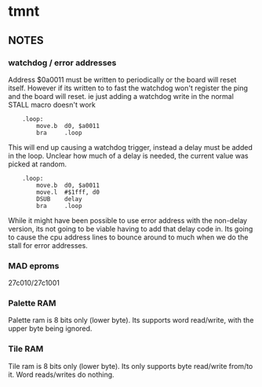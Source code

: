# tmnt
## NOTES

### watchdog / error addresses
Address $0a0011 must be written to periodically or the board will reset itself. However if its written to to fast the watchdog won't register the ping and the board will reset.  ie just adding a watchdog write in the normal STALL macro doesn't work

```
	.loop:
		move.b	d0, $a0011
		bra		.loop
```
This will end up causing a watchdog trigger, instead a delay must be added in the loop.  Unclear how much of a delay is needed, the current value was picked at random.

```
	.loop:
		move.b	d0, $a0011
		move.l	#$1fff, d0
		DSUB	delay
		bra		.loop
```

While it might have been possible to use error address with the non-delay version, its not going to be viable having to add that delay code in.  Its going to cause the cpu address lines to bounce around to much when we do the stall for error addresses.

### MAD eproms
27c010/27c1001

### Palette RAM
Palette ram is 8 bits only (lower byte).  Its supports word read/write, with the upper byte being ignored.

### Tile RAM
Tile ram is 8 bits only (lower byte).  Its only supports byte read/write from/to it.  Word reads/writes do nothing.
